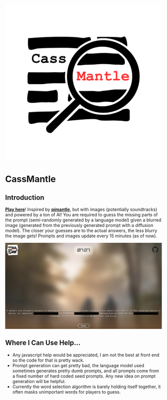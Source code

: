 ![Logo](media/logo.png)

# CassMantle

## Introduction

**[Play here](https://cassmantle.com/)**! Inspired by **[pimantle](https://semantle.pimanrul.es/)**, but with images (potentially soundtracks) and powered by a ton of AI! You are required to guess the missing parts of the prompt (semi-randomly generated by a language model) given a blurred image (generated from the previously generated prompt with a diffusion model). The closer your guesses are to the actual answers, the less blurry the image gets! Prompts and images update every 15 minutes (as of now).

![Screenshot Taken From Testing](media/demo.png)

## Where I Can Use Help...
* Any javascript help would be appreciated, I am not the best at front end so the code for that is pretty wack.
* Prompt generation can get pretty bad, the language model used sometimes generates pretty dumb prompts, and all prompts come from a fixed number of hard coded seed prompts. Any new idea on prompt generation will be helpful.
* Currently the word selection algorithm is barely holding itself together, it often masks unimportant words for players to guess. 